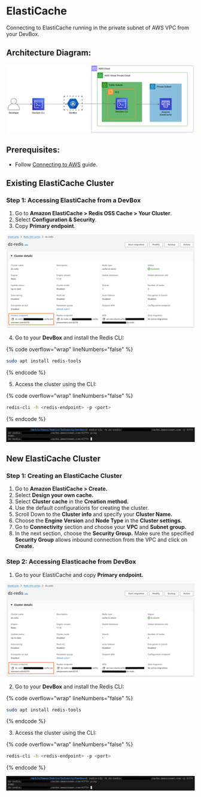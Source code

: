 # ElastiCache

Connecting to ElastiCache running in the private subnet of AWS VPC from your DevBox.

## Architecture Diagram:

![image](../../../.gitbook/assets/elasticache-arch.png)

## Prerequisites:

- Follow [Connecting to AWS](../../existing-network/connecting-to-aws.md) guide.

## Existing ElastiCache Cluster

### Step 1: Accessing ElastiCache from a DevBox

1. Go to **Amazon ElastiCache > Redis OSS Cache > Your Cluster**.
2. Select **Configuration & Security**.
3. Copy **Primary endpoint**.

![image](../../../.gitbook/assets/elasticache-endpoints.png)

4. Go to your **DevBox** and install the Redis CLI:

{% code overflow="wrap" lineNumbers="false" %}
```bash
sudo apt install redis-tools
```
{% endcode %}

5. Access the cluster using the CLI:

{% code overflow="wrap" lineNumbers="false" %}
```bash
redis-cli -h <redis-endpoint> -p <port>
```
{% endcode %}

![image](../../../.gitbook/assets/elasticache-access.png)


## New ElastiCache Cluster

### Step 1: Creating an ElastiCache Cluster

1. Go to **Amazon ElastiCache > Create.**
2. Select **Design your own cache.**
3. Select **Cluster cache** in the **Creation method.**
4. Use the default configurations for creating the cluster.
5. Scroll Down to the **Cluster info** and specify your **Cluster Name.**
6. Choose the **Engine Version** and **Node Type** in the **Cluster settings.**
7. Go to **Connectivity** section and choose your **VPC** and **Subnet group.**
8. In the next section, choose the **Security Group.** Make sure the specified **Security Group** allows inbound connection from the VPC and click on **Create.**

### Step 2: Accessing Elasticache from DevBox
1. Go to your ElastiCache and copy **Primary endpoint.**

![image](../../../.gitbook/assets/elasticache-endpoints.png)

2. Go to your **DevBox** and install the Redis CLI:

{% code overflow="wrap" lineNumbers="false" %}
```bash
sudo apt install redis-tools
```
{% endcode %}

3. Access the cluster using the CLI:

{% code overflow="wrap" lineNumbers="false" %}
```bash
redis-cli -h <redis-endpoint> -p <port>
```
{% endcode %}

![image](../../../.gitbook/assets/elasticache-access.png)


